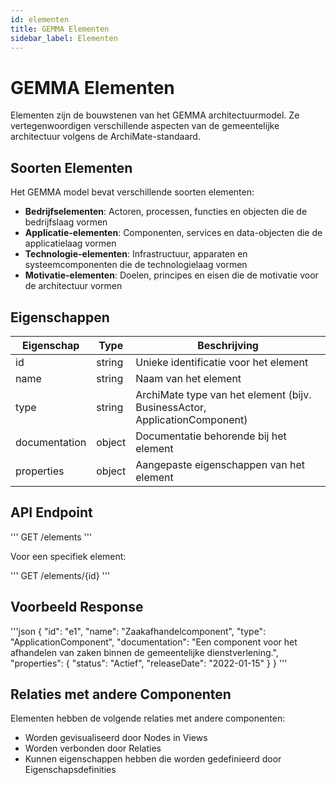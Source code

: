 ```yaml
---
id: elementen
title: GEMMA Elementen
sidebar_label: Elementen
---
```


# GEMMA Elementen

Elementen zijn de bouwstenen van het GEMMA architectuurmodel. Ze vertegenwoordigen verschillende aspecten van de gemeentelijke architectuur volgens de ArchiMate-standaard.

## Soorten Elementen

Het GEMMA model bevat verschillende soorten elementen:

- **Bedrijfselementen**: Actoren, processen, functies en objecten die de bedrijfslaag vormen
- **Applicatie-elementen**: Componenten, services en data-objecten die de applicatielaag vormen
- **Technologie-elementen**: Infrastructuur, apparaten en systeemcomponenten die de technologielaag vormen
- **Motivatie-elementen**: Doelen, principes en eisen die de motivatie voor de architectuur vormen

## Eigenschappen

| Eigenschap | Type | Beschrijving |
|------------|------|-------------|
| id | string | Unieke identificatie voor het element |
| name | string | Naam van het element |
| type | string | ArchiMate type van het element (bijv. BusinessActor, ApplicationComponent) |
| documentation | object | Documentatie behorende bij het element |
| properties | object | Aangepaste eigenschappen van het element |

## API Endpoint

'''
GET /elements
'''

Voor een specifiek element:

'''
GET /elements/{id}
'''

## Voorbeeld Response

'''json
{
  "id": "e1",
  "name": "Zaakafhandelcomponent",
  "type": "ApplicationComponent",
  "documentation": "Een component voor het afhandelen van zaken binnen de gemeentelijke dienstverlening.",
  "properties": {
    "status": "Actief",
    "releaseDate": "2022-01-15"
  }
}
'''

## Relaties met andere Componenten

Elementen hebben de volgende relaties met andere componenten:

- Worden gevisualiseerd door Nodes in Views
- Worden verbonden door Relaties
- Kunnen eigenschappen hebben die worden gedefinieerd door Eigenschapsdefinities 